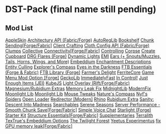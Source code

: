# DST-Pack (final name still pending)

## Mod List
[AppleSkin](https://www.curseforge.com/minecraft/mc-mods/appleskin)
[Architectury API (Fabric/Forge)](https://www.curseforge.com/minecraft/mc-mods/architectury-api)
[AutoRegLib](https://www.curseforge.com/minecraft/mc-mods/autoreglib)
[Bookshelf](https://www.curseforge.com/minecraft/mc-mods/bookshelf)
[Chunk Sending[Forge/Fabric]](https://www.curseforge.com/minecraft/mc-mods/chunk-sending-forge-fabric)
[Client Crafting](https://www.curseforge.com/minecraft/mc-mods/client-crafting)
[Cloth Config API (Fabric/Forge)](https://www.curseforge.com/minecraft/mc-mods/cloth-config)
[Clumps](https://www.curseforge.com/minecraft/mc-mods/clumps)
[Collective](https://modrinth.com/mod/e0M1UDsY)
[Connectivity[Forge/Fabric]](https://www.curseforge.com/minecraft/mc-mods/connectivity)
[Controlling](https://modrinth.com/mod/xv94TkTM)
[Corpse](https://modrinth.com/mod/WrpuIfhw)
[Create](https://modrinth.com/mod/LNytGWDc)
[Cupboard](https://www.curseforge.com/minecraft/mc-mods/cupboard)
[DRG Flares (Forge)](https://www.curseforge.com/minecraft/mc-mods/drg-flares-forge)
[Dynamic Lights](https://modrinth.com/mod/7YjclEGc)
[EMI](https://www.curseforge.com/minecraft/mc-mods/emi)
[Ears (+ Snouts/Muzzles, Tails, Horns, Wings, and More)](https://modrinth.com/mod/mfzaZK3Z)
[Embeddium](https://modrinth.com/mod/sk9rgfiA)
[Enchantment Descriptions](https://www.curseforge.com/minecraft/mc-mods/enchantment-descriptions)
[Entity Culling](https://modrinth.com/mod/NNAgCjsB)
[Explorer's Compass](https://www.curseforge.com/minecraft/mc-mods/explorers-compass)
[Eyes in the Darkness](https://www.curseforge.com/minecraft/mc-mods/eyes-in-the-darkness)
[FTB Essentials (Forge & Fabric)](https://www.curseforge.com/minecraft/mc-mods/ftb-essentials-forge)
[FTB Library (Forge)](https://www.curseforge.com/minecraft/mc-mods/ftb-library-forge)
[Farmer's Delight](https://modrinth.com/mod/R2OftAxM)
[FerriteCore](https://modrinth.com/mod/uXXizFIs)
[Game Menu Mod Option [Forge]](https://www.curseforge.com/minecraft/mc-mods/gamemenumodoption)
[GeckoLib](https://www.curseforge.com/minecraft/mc-mods/geckolib)
[ImmediatelyFast](https://modrinth.com/mod/5ZwdcRci)
[In Control!](https://www.curseforge.com/minecraft/mc-mods/in-control)
[Just Enough Items (JEI)](https://www.curseforge.com/minecraft/mc-mods/jei)
[KubeJS](https://www.curseforge.com/minecraft/mc-mods/kubejs)
[Light Overlay (Rift/Forge/Fabric)](https://www.curseforge.com/minecraft/mc-mods/light-overlay)
[Magnesium/Rubidium Extras](https://www.curseforge.com/minecraft/mc-mods/magnesium-extras)
[Memory Leak Fix](https://modrinth.com/mod/NRjRiSSD)
[MidnightLib](https://modrinth.com/mod/codAaoxh)
[ModernFix](https://modrinth.com/mod/nmDcB62a)
[Moonlight Lib](https://www.curseforge.com/minecraft/mc-mods/selene)
[Moonlight Lib](https://modrinth.com/mod/twkfQtEc)
[Mouse Tweaks](https://www.curseforge.com/minecraft/mc-mods/mouse-tweaks)
[Nature's Compass](https://www.curseforge.com/minecraft/mc-mods/natures-compass)
[Nyf's Spiders](https://www.curseforge.com/minecraft/mc-mods/nyfs-spiders)
[Open Loader](https://modrinth.com/mod/KwWsINvD)
[Redirector [Modern]](https://www.curseforge.com/minecraft/mc-mods/redirectionor)
[Rhino](https://www.curseforge.com/minecraft/mc-mods/rhino)
[Rubidium Extra](https://modrinth.com/mod/oY2B1pjg)
[Sanity: Descent Into Madness](https://www.curseforge.com/minecraft/mc-mods/sanity-descent-into-madness)
[Searchables](https://modrinth.com/mod/fuuu3xnx)
[Serene Seasons](https://www.curseforge.com/minecraft/mc-mods/serene-seasons)
[Server Performance - Smooth Chunk Save[Forge/Fabric]](https://www.curseforge.com/minecraft/mc-mods/smooth-chunk-save)
[Simple Voice Chat](https://modrinth.com/mod/9eGKb6K1)
[Starlight (Forge)](https://www.curseforge.com/minecraft/mc-mods/starlight-forge)
[Starter Kit](https://modrinth.com/mod/6L3ydNi8)
[Structure Essentials[Forge/Fabric]](https://www.curseforge.com/minecraft/mc-mods/structure-essentials-forge-fabric)
[Supplementaries](https://modrinth.com/mod/fFEIiSDQ)
[Terralith](https://modrinth.com/mod/8oi3bsk5)
[TexTrue's Embeddium Options](https://modrinth.com/mod/S1tndFDa)
[The Twilight Forest](https://www.curseforge.com/minecraft/mc-mods/the-twilight-forest)
[Yeetus Experimentus](https://modrinth.com/mod/HaaH232J)
[fix GPU memory leak[Forge/Fabric]](https://www.curseforge.com/minecraft/mc-mods/fix-gpu-memory-leak)
